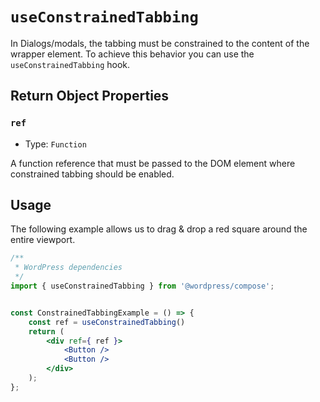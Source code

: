 `useConstrainedTabbing`
======================

In Dialogs/modals, the tabbing must be constrained to the content of the wrapper element. To achieve this behavior you can use the `useConstrainedTabbing` hook.

## Return Object Properties

### `ref`

- Type: `Function`

A function reference that must be passed to the DOM element where constrained tabbing should be enabled.

## Usage
The following example allows us to drag & drop a red square around the entire viewport.

```jsx
/**
 * WordPress dependencies
 */
import { useConstrainedTabbing } from '@wordpress/compose';


const ConstrainedTabbingExample = () => {
	const ref = useConstrainedTabbing()
	return (
		<div ref={ ref }>
			<Button />
			<Button />
		</div> 
	);
};
```
